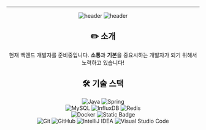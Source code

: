 <!--
**caboooom/caboooom** is a ✨ _special_ ✨ repository because its `README.md` (this file) appears on your GitHub profile.

Here are some ideas to get you started:

- 🔭 I’m currently working on ...
- 🌱 I’m currently learning ...
- 👯 I’m looking to collaborate on ...
- 🤔 I’m looking for help with ...
- 💬 Ask me about ...
- 📫 How to reach me: ...
- 😄 Pronouns: ...
- ⚡ Fun fact: ...
-->


- - -     
<div align=center>

![header](https://capsule-render.vercel.app/api?type=waving&color=auto&height=100&section=header)
![header](https://capsule-render.vercel.app/api?type=transparent&color=auto&height=200&section=header&text=Hi!👋%20I'm%20InSub%20Yoon&fontSize=45&fontColor=000000&desc=안녕하세요!%20현재%20백엔드에%20관심이%20많은%20윤인섭입니다!&descSize=15&descAlignY=76)

## ✏️ 소개

현재 백엔드 개발자를 준비중입니다. **소통**과 **기본**을 중요시하는 개발자가 되기 위해서 노력하고 있습니다!

## 🛠️ 기술 스택
![Java](https://img.shields.io/badge/java-%23ED8B00.svg?style=for-the-badge&logo=openjdk&logoColor=white&style=flat)
![Spring](https://img.shields.io/badge/spring-%236DB33F.svg?style=for-the-badge&logo=spring&logoColor=white&style=flat)
</br>
![MySQL](https://img.shields.io/badge/mysql-4479A1.svg?style=for-the-badge&logo=mysql&logoColor=white&style=flat)
![InfluxDB](https://img.shields.io/badge/InfluxDB-22ADF6?style=for-the-badge&logo=InfluxDB&logoColor=white&style=flat)
![Redis](https://img.shields.io/badge/redis-%23DD0031.svg?style=for-the-badge&logo=redis&logoColor=white&style=flat)
</br>
![Docker](https://img.shields.io/badge/docker-%230db7ed.svg?style=for-the-badge&logo=docker&logoColor=white&style=flat)
<img alt="Static Badge" src="https://img.shields.io/badge/NHNCloud-%235000FF">
</br>
![Git](https://img.shields.io/badge/git-%23F05033.svg?style=for-the-badge&logo=git&logoColor=white&style=flat)
![GitHub](https://img.shields.io/badge/github-%23121011.svg?style=for-the-badge&logo=github&logoColor=white&style=flat)
![IntelliJ IDEA](https://img.shields.io/badge/IntelliJIDEA-000000.svg?style=for-the-badge&logo=intellij-idea&logoColor=white&style=flat)
![Visual Studio Code](https://img.shields.io/badge/Visual%20Studio%20Code-0078d7.svg?style=for-the-badge&logo=visual-studio-code&logoColor=white&style=flat)

</div>
